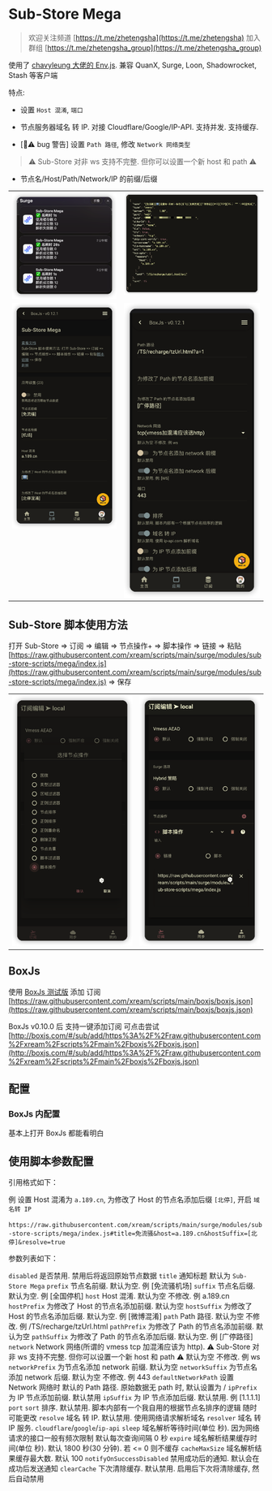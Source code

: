 # Sub-Store Mega

> 欢迎关注频道 [https://t.me/zhetengsha](https://t.me/zhetengsha) 加入群组 [https://t.me/zhetengsha_group](https://t.me/zhetengsha_group)

使用了 [chavyleung 大佬的 Env.js](https://github.com/chavyleung/scripts/blob/master/Env.js). 兼容 QuanX, Surge, Loon, Shadowrocket, Stash 等客户端

特点:

- 设置 `Host 混淆`, `端口`

- 节点服务器域名 转 IP. 对接 Cloudflare/Google/IP-API. 支持并发. 支持缓存.

- [🐞⚠️ bug 警告] 设置 `Path 路径`, 修改 `Network 网络类型`

> ⚠️ Sub-Store 对非 ws 支持不完整. 但你可以设置一个新 host 和 path ⚠️

- 节点名/Host/Path/Network/IP 的前缀/后缀

<table>
  <tr>
    <td valign="top"><img src="screenshots/7.png"></td>
    <td valign="top"><img src="screenshots/1.png"></td>
  </tr>
  <tr>
    <td valign="top"><img src="screenshots/2.png"></td>
    <td valign="top"><img src="screenshots/3.png"></td>
  </tr>
</table>

## Sub-Store 脚本使用方法

打开 Sub-Store => 订阅 => 编辑 => 节点操作+ => 脚本操作 => 链接 => 粘贴 [https://raw.githubusercontent.com/xream/scripts/main/surge/modules/sub-store-scripts/mega/index.js](https://raw.githubusercontent.com/xream/scripts/main/surge/modules/sub-store-scripts/mega/index.js) => 保存

<table>
  <tr>
    <td valign="top"><img src="screenshots/5.png"></td>
    <td valign="top"><img src="screenshots/6.png"></td>
  </tr>
  
</table>

## BoxJs

使用 [BoxJs 测试版](https://chavyleung.gitbook.io/boxjs) 添加 订阅 [https://raw.githubusercontent.com/xream/scripts/main/boxjs/boxjs.json](https://raw.githubusercontent.com/xream/scripts/main/boxjs/boxjs.json)

BoxJs v0.10.0 后 支持一键添加订阅 可点击尝试 [http://boxjs.com/#/sub/add/https%3A%2F%2Fraw.githubusercontent.com%2Fxream%2Fscripts%2Fmain%2Fboxjs%2Fboxjs.json](http://boxjs.com/#/sub/add/https%3A%2F%2Fraw.githubusercontent.com%2Fxream%2Fscripts%2Fmain%2Fboxjs%2Fboxjs.json)

## 配置

### BoxJs 内配置

基本上打开 BoxJs 都能看明白

## 使用脚本参数配置

引用格式如下：

例 设置 Host 混淆为 `a.189.cn`, 为修改了 Host 的节点名添加后缀 `[北停]`, 开启 `域名转 IP`

`https://raw.githubusercontent.com/xream/scripts/main/surge/modules/sub-store-scripts/mega/index.js#title=免流骚&host=a.189.cn&hostSuffix=[北停]&resolve=true`

参数列表如下：

`disabled` 是否禁用. 禁用后将返回原始节点数据
`title` 通知标题 默认为 `Sub-Store Mega`
`prefix` 节点名前缀. 默认为空. 例 [免流骚机场]
`suffix` 节点名后缀. 默认为空. 例 [全国停机]
`host` Host 混淆. 默认为空 不修改. 例 a.189.cn
`hostPrefix` 为修改了 Host 的节点名添加前缀. 默认为空
`hostSuffix` 为修改了 Host 的节点名添加后缀. 默认为空. 例 [微博混淆]
`path` Path 路径. 默认为空 不修改. 例 /TS/recharge/tzUrl.html
`pathPrefix` 为修改了 Path 的节点名添加前缀. 默认为空
`pathSuffix` 为修改了 Path 的节点名添加后缀. 默认为空. 例 [广停路径]
`network` Network 网络(所谓的 vmess tcp 加混淆应该为 http). ⚠️ Sub-Store 对非 ws 支持不完整. 但你可以设置一个新 host 和 path ⚠️ 默认为空 不修改. 例 ws
`networkPrefix` 为节点名添加 network 前缀. 默认为空
`networkSuffix` 为节点名添加 network 后缀. 默认为空 不修改. 例 443
`defaultNetworkPath` 设置 Network 网络时 默认的 Path 路径. 原始数据无 path 时, 默认设置为 /
`ipPrefix` 为 IP 节点添加前缀. 默认禁用
`ipSuffix` 为 IP 节点添加后缀. 默认禁用. 例 [1.1.1.1]
`port`
`sort` 排序. 默认禁用. 脚本内部有一个我自用的根据节点名排序的逻辑 随时可能更改
`resolve` 域名 转 IP. 默认禁用. 使用网络请求解析域名
`resolver` 域名 转 IP 服务. `cloudflare`/`google`/`ip-api`
`sleep` 域名解析等待时间(单位 秒). 因为网络请求的接口一般有频次限制 默认每次查询间隔 0 秒
`expire` 域名解析结果缓存时间(单位 秒). 默认 1800 秒(30 分钟). 若 <= 0 则不缓存
`cacheMaxSize` 域名解析结果缓存最大数. 默认 100
`notifyOnSuccessDisabled` 禁用成功后的通知. 默认会在成功后发送通知
`clearCache` 下次清除缓存. 默认禁用. 启用后下次将清除缓存, 然后自动禁用
